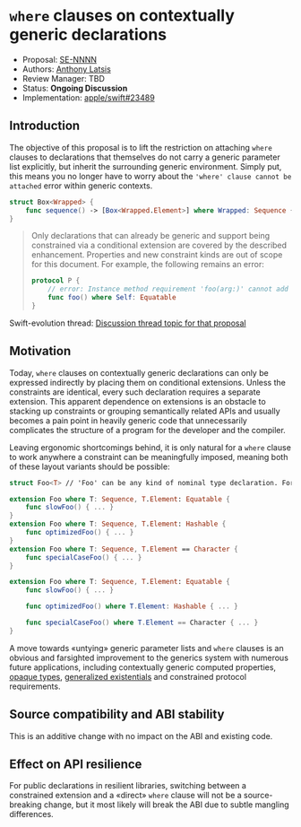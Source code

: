 # `where` clauses on contextually generic declarations

* Proposal: [SE-NNNN](NNNN-filename.md)
* Authors: [Anthony Latsis](https://github.com/AnthonyLatsis)
* Review Manager: TBD
* Status: **Ongoing Discussion**
* Implementation: [apple/swift#23489](https://github.com/apple/swift/pull/23489)

## Introduction

The objective of this proposal is to lift the restriction on attaching `where` clauses to declarations that themselves
do not carry a generic parameter list explicitly, but inherit the surrounding generic environment. Simply put, this means you no longer have to worry about the `'where' clause cannot be attached` error within generic contexts.

```swift
struct Box<Wrapped> {
    func sequence() -> [Box<Wrapped.Element>] where Wrapped: Sequence { ... }
}

```

> Only declarations that can already be generic and support being constrained via a conditional
> extension are covered by the described enhancement. Properties and new constraint kinds are out
> of scope for this document. For example, the following remains an error:
> ```swift
> protocol P {
>     // error: Instance method requirement 'foo(arg:)' cannot add constraint 'Self: Equatable' on 'Self'
>     func foo() where Self: Equatable  
> }
> 

Swift-evolution thread: [Discussion thread topic for that proposal](https://forums.swift.org/t/where-clauses-on-contextually-generic-declaractions/22449)

## Motivation

Today, `where` clauses on contextually generic declarations can only be expressed indirectly by placing them on conditional
extensions. Unless the constraints are identical, every such declaration requires a separate extension. This apparent
dependence on extensions is an obstacle to stacking up constraints or grouping semantically related APIs and usually
becomes a pain point in heavily generic code that unnecessarily complicates the structure of a program for the developer
and the compiler.

Leaving ergonomic shortcomings behind, it is only natural for a `where` clause to work anywhere a constraint can be
meaningfully imposed, meaning both of these layout variants should be possible:
```swift
struct Foo<T> // 'Foo' can be any kind of nominal type declaration. For a protocol, 'T' would be an associatedtype. 

extension Foo where T: Sequence, T.Element: Equatable {
    func slowFoo() { ... }
}
extension Foo where T: Sequence, T.Element: Hashable {
    func optimizedFoo() { ... }
}
extension Foo where T: Sequence, T.Element == Character {
    func specialCaseFoo() { ... }
}

extension Foo where T: Sequence, T.Element: Equatable {
    func slowFoo() { ... }

    func optimizedFoo() where T.Element: Hashable { ... }

    func specialCaseFoo() where T.Element == Character { ... }
}
```
A move towards «untying» generic parameter lists and `where` clauses is an obvious and farsighted improvement to the generics
system with numerous future applications, including contextually generic computed properties, [opaque types](https://github.com/apple/swift-evolution/blob/master/proposals/0244-opaque-result-types.md), [generalized
existentials](https://github.com/apple/swift/blob/master/docs/GenericsManifesto.md#generalized-existentials) and constrained protocol requirements. 

## Source compatibility and ABI stability

This is an additive change with no impact on the ABI and existing code.

## Effect on API resilience

For public declarations in resilient libraries, switching between a constrained extension and a «direct» `where` clause
will not be a source-breaking change, but it most likely will break the ABI due to subtle mangling differences.
